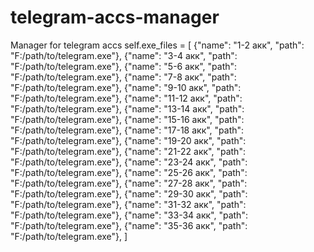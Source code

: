 # telegram-accs-manager
Manager for telegram accs
self.exe_files = [
            {"name": "1-2 акк", "path": "F:/path/to/telegram.exe"},
            {"name": "3-4 акк", "path": "F:/path/to/telegram.exe"},
            {"name": "5-6 акк", "path": "F:/path/to/telegram.exe"},
            {"name": "7-8 акк", "path": "F:/path/to/telegram.exe"},
            {"name": "9-10 акк", "path": "F:/path/to/telegram.exe"},
            {"name": "11-12 акк", "path": "F:/path/to/telegram.exe"},
            {"name": "13-14 акк", "path": "F:/path/to/telegram.exe"},
            {"name": "15-16 акк", "path": "F:/path/to/telegram.exe"},
            {"name": "17-18 акк", "path": "F:/path/to/telegram.exe"},
            {"name": "19-20 акк", "path": "F:/path/to/telegram.exe"},
            {"name": "21-22 акк", "path": "F:/path/to/telegram.exe"},
            {"name": "23-24 акк", "path": "F:/path/to/telegram.exe"},
            {"name": "25-26 акк", "path": "F:/path/to/telegram.exe"},
            {"name": "27-28 акк", "path": "F:/path/to/telegram.exe"},
            {"name": "29-30 акк", "path": "F:/path/to/telegram.exe"},
            {"name": "31-32 акк", "path": "F:/path/to/telegram.exe"},
            {"name": "33-34 акк", "path": "F:/path/to/telegram.exe"},
            {"name": "35-36 акк", "path": "F:/path/to/telegram.exe"},
        ]
